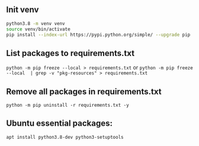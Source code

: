## Init venv

````bash
python3.8 -m venv venv
source venv/bin/activate
pip install --index-url https://pypi.python.org/simple/ --upgrade pip
````

## List packages to requirements.txt

```python -m pip freeze --local > requirements.txt```
or
````python -m pip freeze --local  | grep -v "pkg-resources" > requirements.txt````

## Remove all packages in requirements.txt

```python -m pip uninstall -r requirements.txt -y```

## Ubuntu essential packages:

```apt install python3.8-dev python3-setuptools```
